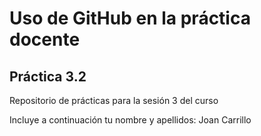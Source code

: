 # Uso de GitHub en la práctica docente
## Práctica 3.2
Repositorio de prácticas para la sesión 3 del curso

Incluye a continuación tu nombre y apellidos:
Joan Carrillo
